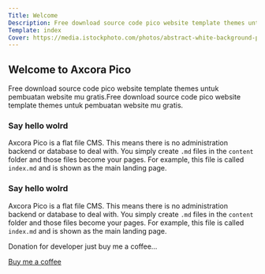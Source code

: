 ```yaml
---
Title: Welcome
Description: Free download source code pico website template themes untuk pembuatan website mu gratis.
Template: index
Cover: https://media.istockphoto.com/photos/abstract-white-background-picture-id1189708364?b=1&k=20&m=1189708364&s=170667a&w=0&h=L3YQ0jkmqdl94GMaM_aNDTHccnO60lH3qWWC-0FJvbA=
---
```


## Welcome to Axcora Pico

Free download source code pico website template themes untuk pembuatan website mu gratis.Free download source code pico website template themes untuk pembuatan website mu gratis.

### Say hello wolrd

Axcora Pico is a flat file CMS. This means there is no administration backend or
database to deal with. You simply create `.md` files in the `content` folder
and those files become your pages. For example, this file is called `index.md`
and is shown as the main landing page.

### Say hello wolrd

Axcora Pico is a flat file CMS. This means there is no administration backend or
database to deal with. You simply create `.md` files in the `content` folder
and those files become your pages. For example, this file is called `index.md`
and is shown as the main landing page.


Donation for developer just buy me a coffee... 

<a href="https://app.midtrans.com/payment-links/1647457988722" role="button" class="contrast outline">Buy me a coffee</a>